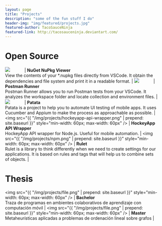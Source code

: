```yaml
---
layout: page
title: "Projects"
description: "some of the fun stuff I do"
header-img: "img/featured/projects.jpg"
featured-author: TacoSauceNinja
featured-link: http://tacosauceninja.deviantart.com/
---
```


# Open Source

<img src="https://eridem.gallerycdn.vsassets.io/extensions/eridem/vscode-nupkg/0.0.4/1478427991494/Microsoft.VisualStudio.Services.Icons.Default" style="min-width: 60px; max-width: 60px" /> | **NuGet NuPkg Viewer**<br />View the contents of your *.nupkg files directly from VSCode. It obtain the dependencies and file system and print it in a readable format. | [<span class="glyphicon glyphicon-new-window" />](https://marketplace.visualstudio.com/items?itemName=eridem.vscode-nupkg)
<img src="https://eridem.gallerycdn.vsassets.io/extensions/eridem/vscode-postman/0.5.1/1478972222169/Microsoft.VisualStudio.Services.Icons.Default" style="min-width: 60px; max-width: 60px" /> | **Postman Runner**<br />Postman Runner allows you to run Postman tests from your VSCode. It analyzes the workspace folder and locate collection and environment files. | [<span class="glyphicon glyphicon-new-window" />](https://marketplace.visualstudio.com/items?itemName=eridem.vscode-nupkg)
<img src="https://avatars1.githubusercontent.com/u/19504723?v=3&s=200" style="min-width: 60px; max-width: 60px" /> | **Patata**<br />Patata is a project to help you to automate UI testing of mobile apps. It uses Cucumber and Appium to make the process as approachable as possible. |  [<span class="glyphicon glyphicon-new-window" />](http://patata.io)
<img src="{{ "/img/projects/hockeyapp-api-wrapper.png" | prepend: site.baseurl }}" style="min-width: 60px; max-width: 60px" /> | **HockeyApp API Wrapper**<br />HockeyApp API wrapper for Node.js. Useful for mobile automation. |  [<span class="glyphicon glyphicon-new-window" />](https://www.npmjs.com/package/hockeyapp-api-wrapper)
<img src="{{ "/img/projects/npm.png" | prepend: site.baseurl }}" style="min-width: 60px; max-width: 60px" /> | **Rulet**<br />Rulet is a library to think differently when we need to create settings for our applications. It is based on rules and tags that will help us to combine sets of objects. |  [<span class="glyphicon glyphicon-new-window" />](https://www.npmjs.com/package/rulet)

# Thesis

<img src="{{ "/img/projects/file.png" | prepend: site.baseurl }}" style="min-width: 60px; max-width: 60px" /> | **Bachelor**<br />Traza de programas en ambientes colaborativos de aprendizaje con computación móvil | [<span class="glyphicon glyphicon-new-window" />](/attachments/Traza-de-programas-en-ambientes-colaborativos-de-aprendizaje-con-computacion-movil.pdf)
<img src="{{ "/img/projects/file.png" | prepend: site.baseurl }}" style="min-width: 60px; max-width: 60px" /> | **Master**<br />Metaheurísticas aplicadas a problemas de ordenación lineal sobre grafos |  [<span class="glyphicon glyphicon-new-window" />](/attachments/Metaheuristicas-aplicadas-a-problemas-de-ordenacion-lineal-sobre-grafos.pdf)
